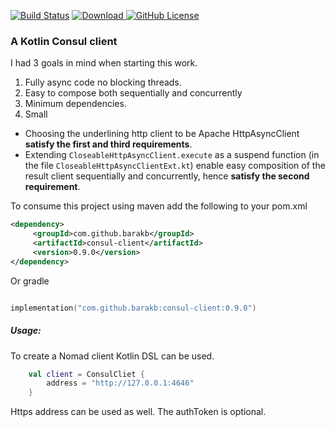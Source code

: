 [![Build Status](https://travis-ci.org/barakb/consul-client.svg?branch=main)](https://travis-ci.org/barakb/consul-client)
[![Download](https://api.bintray.com/packages/barakb/maven/consul-client/images/download.svg) ](https://bintray.com/barakb/maven/consul-client/_latestVersion)
[![GitHub License](https://img.shields.io/badge/license-Apache%20License%202.0-blue.svg?style=flat)](https://www.apache.org/licenses/LICENSE-2.0)

### A Kotlin Consul client

I had 3 goals in mind when starting this work.

1. Fully async code no blocking threads.
2. Easy to compose both sequentially and concurrently
3. Minimum dependencies.
4. Small

- Choosing the underlining http client to be Apache HttpAsyncClient **satisfy the first and third requirements**.
- Extending `CloseableHttpAsyncClient.execute` as a suspend function (in the file `CloseableHttpAsyncClientExt.kt`)
  enable easy composition of the result client sequentially and concurrently, hence **satisfy the second requirement**. 

     

To consume this project using maven add the following to your pom.xml

````Xml
<dependency>
     <groupId>com.github.barakb</groupId>
     <artifactId>consul-client</artifactId>
     <version>0.9.0</version>
</dependency>
````

Or gradle

````kotlin

implementation("com.github.barakb:consul-client:0.9.0")
````


##### Usage:
To create a Nomad client Kotlin DSL can be used.
```Kotlin
    val client = ConsulCliet {
        address = "http://127.0.0.1:4646"
    }
```   
Https address can be used as well.
The authToken is optional.

